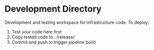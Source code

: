 # Development Directory

Development and testing workspace for infrastructure code. To deploy:
1. Test your code here first
2. Copy tested code to ../release/
3. Commit and push to trigger pipeline build
